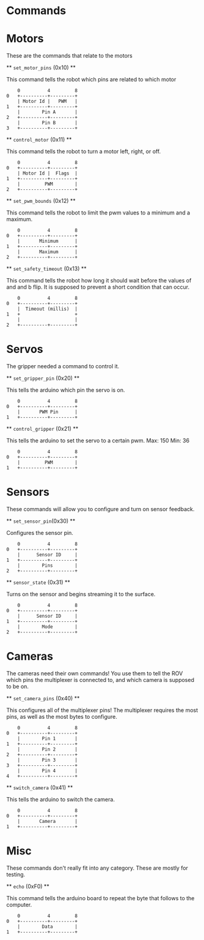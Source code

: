 Commands
========
Motors
======
These are the commands that relate to the motors

** `set_motor_pins` (0x10) **

This command tells the robot which pins are related to which motor

```
	0          4         8
0	+----------+---------+
	| Motor Id |   PWM   |
1	+----------+---------+
	|        Pin A       |
2	+----------+---------+
	|        Pin B       |
3	+----------+---------+
```

** `control_motor` (0x11) **

This command tells the robot to turn a motor left, right, or off.

```
	0          4         8
0	+----------+---------+
	| Motor Id |  Flags  |
1	+----------+---------+
	|         PWM        |
2	+----------+---------+
```

** `set_pwm_bounds` (0x12) **

This command tells the robot to limit the pwm values to a minimum
and a maximum.

```
	0          4         8
0	+----------+---------+
	|       Minimum      |
1	+----------+---------+
	|       Maximum      |
2	+----------+---------+
```

** `set_safety_timeout` (0x13) **

This command tells the robot how long it should wait before the
values of and and b flip. It is supposed to prevent a short condition
that can occur.

```
	0          4         8
0	+----------+---------+
	|  Timeout (millis)  |
1	+                    +
	|                    |
2	+----------+---------+
```

Servos
======
The gripper needed a command to control it.

** `set_gripper_pin` (0x20) **

This tells the arduino which pin the servo is on.

```
    0          4         8
0   +----------+---------+
    |       PWM Pin      |
1   +----------+---------+
```

** `control_gripper` (0x21) **

This tells the arduino to set the servo to a certain pwm.
Max: 150
Min: 36

```
    0          4         8
0   +----------+---------+
    |         PWM        |
1   +----------+---------+
```

Sensors
=======
These commands will allow you to configure and turn on sensor feedback.

** `set_sensor_pin`(0x30) **

Configures the sensor pin.

```
	0          4         8
0	+----------+---------+
	|      Sensor ID     |
1	+----------+---------+
	|        Pins        |
2	+----------+---------+
```

** `sensor_state` (0x31) **

Turns on the sensor and begins streaming it to the surface.

```
	0          4         8
0	+----------+---------+
	|      Sensor ID     |
1	+----------+---------+
	|        Mode        |
2	+----------+---------+
```

Cameras
=======
The cameras need their own commands! You use them to tell the ROV which pins
the multiplexer is connected to, and which camera is supposed to be on.

** `set_camera_pins` (0x40) **

This configures all of the multiplexer pins! The multiplexer requires the most
pins, as well as the most bytes to configure.

```
    0          4         8
0   +----------+---------+
    |        Pin 1       |
1   +----------+---------+
    |        Pin 2       |
2   +----------+---------+
    |        Pin 3       |
3   +----------+---------+
    |        Pin 4       |
4   +----------+---------+
```

** `switch_camera` (0x41) **

This tells the arduino to switch the camera.

```
    0          4         8
0   +----------+---------+
    |       Camera       |
1   +----------+---------+
```

Misc
====
These commands don't really fit into any category. These are mostly for testing.

** `echo` (0xF0) **

This command tells the arduino board to repeat the byte that follows to the computer.

```
	0          4         8
0	+----------+---------+
	|        Data        |
1	+----------+---------+
```
